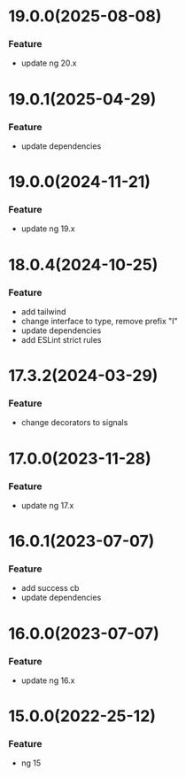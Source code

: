 # 19.0.0(2025-08-08)

### Feature

- update ng 20.x

# 19.0.1(2025-04-29)

### Feature

- update dependencies

# 19.0.0(2024-11-21)

### Feature

- update ng 19.x

# 18.0.4(2024-10-25)

### Feature

- add tailwind
- change interface to type, remove prefix "I"
- update dependencies
- add ESLint strict rules

# 17.3.2(2024-03-29)

### Feature

- change decorators to signals

<a name="16.0.0"></a>

# 17.0.0(2023-11-28)

### Feature

- update ng 17.x

<a name="16.0.0"></a>

# 16.0.1(2023-07-07)

### Feature

- add success cb
- update dependencies

# 16.0.0(2023-07-07)

### Feature

- update ng 16.x

<a name="16.0.0"></a>

# 15.0.0(2022-25-12)

### Feature

- ng 15

<a name="15.0.0"></a>

